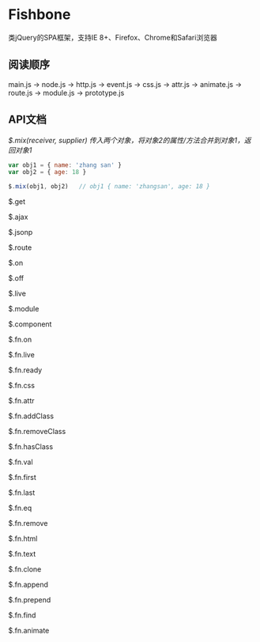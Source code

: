 # Fishbone
类jQuery的SPA框架，支持IE 8+、Firefox、Chrome和Safari浏览器

## 阅读顺序
main.js -> node.js -> http.js -> event.js -> css.js -> attr.js -> animate.js -> route.js -> module.js -> prototype.js

## API文档
_$.mix(receiver, supplier)  传入两个对象，将对象2的属性/方法合并到对象1，返回对象1_

```javascript
var obj1 = { name: 'zhang san' }
var obj2 = { age: 18 }

$.mix(obj1, obj2)   // obj1 { name: 'zhangsan', age: 18 }
```

$.get

$.ajax

$.jsonp

$.route

$.on

$.off

$.live

$.module

$.component

$.fn.on

$.fn.live

$.fn.ready

$.fn.css

$.fn.attr

$.fn.addClass

$.fn.removeClass

$.fn.hasClass

$.fn.val

$.fn.first

$.fn.last

$.fn.eq

$.fn.remove

$.fn.html

$.fn.text

$.fn.clone

$.fn.append

$.fn.prepend

$.fn.find

$.fn.animate

